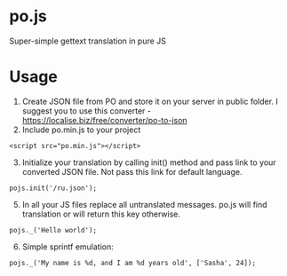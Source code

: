 po.js
=====

Super-simple gettext translation in pure JS

Usage
=====
1. Create JSON file from PO and store it on your server in public folder. I suggest you to use this converter - https://localise.biz/free/converter/po-to-json
2. Include po.min.js to your project
```
<script src="po.min.js"></script>
```
3. Initialize your translation by calling init() method and pass link to your converted JSON file. Not pass this link for default language.
```
pojs.init('/ru.json');
```
5. In all your JS files replace all untranslated messages. po.js will find translation or will return this key otherwise.
```
pojs._('Hello world');
```
6. Simple sprintf emulation:
```
pojs._('My name is %d, and I am %d years old', ['Sasha', 24]);
```
